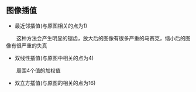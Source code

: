 ## 图像插值

- 最近邻插值(与原图相关的点为1)

&emsp;&emsp;这种方法会产生明显的锯齿，放大后的图像有很多严重的马赛克，缩小后的图像有很严重的失真

- 双线性插值(与原图中相关的点为4)

&emsp;&emsp;周围4个值的加权值

- 双立方插值(与原图的相关的点为16)
